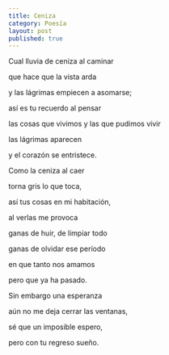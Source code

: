 ```yaml
---
title: Ceniza
category: Poesía
layout: post
published: true
---
```


Cual lluvia de ceniza al caminar

que hace que la vista arda

y las lágrimas empiecen a asomarse;

así es tu recuerdo al pensar

las cosas que vivimos y las que pudimos vivir

las lágrimas aparecen

y el corazón se entristece.



Como la ceniza al caer

torna gris lo que toca,

así tus cosas en mi habitación,

al verlas me provoca

ganas de huir, de limpiar todo

ganas de olvidar ese período

en que tanto nos amamos

pero que ya ha pasado.

Sin embargo una esperanza

aún no me deja cerrar las ventanas,

sé que un imposible espero,

pero con tu regreso sueño.
